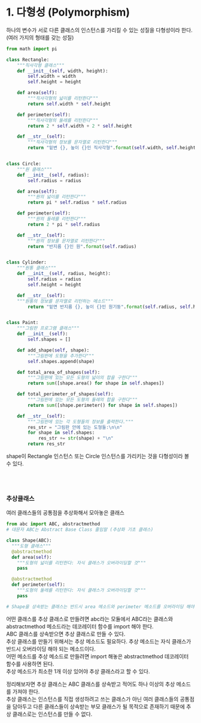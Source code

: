 # 1. 다형성 (Polymorphism)

하나의 변수가 서로 다른 클래스의 인스턴스를 가리킬 수 있는 성질을 다형성이라 한다. (여러 가지의 형태를 갖는 성질)

```python
from math import pi

class Rectangle:
    """직사각형 클래스"""
    def __init__(self, width, height):
        self.width = width
        self.height = height

    def area(self):
        """직사각형의 넓이를 리턴한다"""
        return self.width * self.height

    def perimeter(self):
        """직사각형의 둘레를 리턴한다"""
        return 2 * self.width + 2 * self.height

    def __str__(self):
        """직사각형의 정보를 문자열로 리턴한다"""
        return "밑변 {}, 높이 {}인 직사각형".format(self.width, self.height)


class Circle:
    """원 클래스"""
    def __init__(self, radius):
        self.radius = radius

    def area(self):
        """원의 넓이를 리턴한다"""
        return pi * self.radius * self.radius

    def perimeter(self):
        """원의 둘레를 리턴한다"""
        return 2 * pi * self.radius

    def __str__(self):
        """원의 정보를 문자열로 리턴한다"""
        return "반지름 {}인 원".format(self.radius)


class Cylinder:
    """원통 클래스"""
    def __init__(self, radius, height):
        self.radius = radius
        self.height = height

    def __str__(self):
    """원통의 정보를 문자열로 리턴하는 메소드"""
        return "밑면 반지름 {}, 높이 {}인 원기둥".format(self.radius, self.height)


class Paint:
    """그림판 프로그램 클래스"""
    def __init__(self):
        self.shapes = []

    def add_shape(self, shape):
        """그림판에 도형을 추가한다"""
        self.shapes.append(shape)

    def total_area_of_shapes(self):
        """그림판에 있는 모든 도형의 넓이의 합을 구한다"""
        return sum([shape.area() for shape in self.shapes])

    def total_perimeter_of_shapes(self):
        """그림판에 있는 모든 도형의 둘레의 합을 구한다"""
        return sum([shape.perimeter() for shape in self.shapes])

    def __str__(self):
        """그림판에 있는 각 도형들의 정보를 출력한다."""
        res_str = "그림판 안에 있는 도형들:\n\n"
        for shape in self.shapes:
            res_str += str(shape) + "\n"
        return res_str
```

shape이 Rectangle 인스턴스 또는 Circle 인스턴스를 가리키는 것을 다형성이라 볼 수 있다.

<br><br>

### 추상클래스 <br>

여러 클래스들의 공통점을 추상화해서 모아놓은 클래스

```python
from abc import ABC, abstractmethod
# 대문자 ABC는 Abstract Base Class 줄임말 (추상화 기초 클래스)

class Shape(ABC):
  """도형 클래스"""
  @abstractmethod
  def area(self):
    """도형의 넓이를 리턴한다: 자식 클래스가 오버라이딩할 것"""
    pass

  @abstractmethod
  def perimeter(self):
    """도형의 둘레를 리턴한다: 자식 클래스가 오버라이딩할 것"""
    pass

# Shape을 상속받는 클래스는 반드시 area 메소드와 perimeter 메소드를 오버라이딩 해야 한다.
```

어떤 클래스를 추상 클래스로 만들려면 abc라는 모듈에서 ABC라는 클래스와 abstractmethod 메소드라는 데코레이터 함수를 import 해야 한다. <br>
ABC 클래스를 상속받으면 추상 클래스로 만들 수 있다. <br>
추상 클래스를 만들기 위해서는 추상 메소드도 필요하다. 추상 메소드는 자식 클래스가 반드시 오버라이딩 해야 되는 메소드이다. <br>
어떤 메소드를 추상 메소드로 만들려면 import 해놓은 abstractmethod 데코레이터 함수를 사용하면 된다. <br>
추상 메소드가 최소한 1개 이상 있어야 추상 클래스라고 할 수 있다. <br>

정리해보자면 추상 클래스는 ABC 클래스를 상속받고 적어도 하나 이상의 추상 메소드를 가져야 한다. <br>
추상 클래스는 인스턴스를 직접 생성하려고 쓰는 클래스가 아닌 여러 클래스들의 공통점을 담아두고 다른 클래스들이 상속받는 부모 클래스가 될 목적으로 존재하기 때문에 추상 클래스로는 인스턴스를 만들 수 없다.
